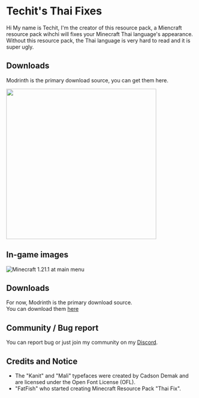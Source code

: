 # Techit's Thai Fixes
Hi My name is Techit, I'm the creator of this resource pack, a Miencraft resource pack wihchi will fixes your Minecraft Thai language's appearance. Without this resource pack, the Thai language is very hard to read and it is super ugly.

## Downloads
Modrinth is the primary download source, you can get them here.

<a href="https://modrinth.com/resourcepack/techit-thaifixes/versions">
  <img alt="" src="https://files.techit.win/images/logos/modrinth/getonmodrinth.png" width="400px"/>
</a>

## In-game images
![Minecraft 1.21.1 at main menu](https://files.techit.win/images/site/g12.png)

## Downloads
For now, Modrinth is the primary download source.  
You can download them [here](https://modrinth.com/resourcepack/techit-thaifixes/versions)

## Community / Bug report
You can report bug or just join my community on my [Discord](https://discord.gg/xwPNqpdsYK).

## Credits and Notice
- The "Kanit" and "Mali" typefaces were created by Cadson Demak and are licensed under the Open Font License (OFL).
- "FatFish" who started creating Minecraft Resource Pack "Thai Fix".
